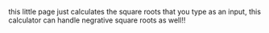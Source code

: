 this little page just calculates the square roots that you type as an input, this calculator can handle negrative square roots as well!!

